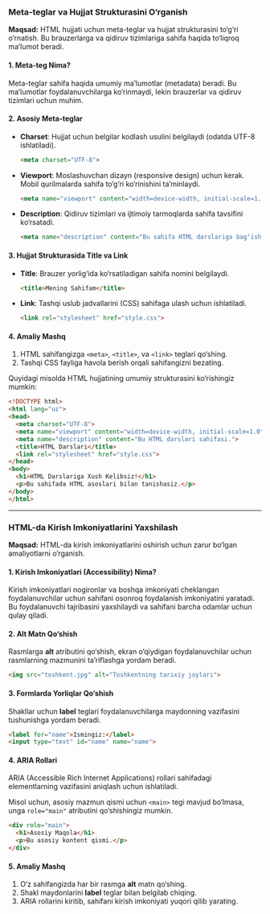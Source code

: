 ### **Meta-teglar va Hujjat Strukturasini O‘rganish**

**Maqsad:** HTML hujjati uchun meta-teglar va hujjat strukturasini to‘g‘ri o‘rnatish. Bu brauzerlarga va qidiruv tizimlariga sahifa haqida to‘liqroq ma’lumot beradi.

#### 1. Meta-teg Nima?

Meta-teglar sahifa haqida umumiy ma’lumotlar (metadata) beradi. Bu ma’lumotlar foydalanuvchilarga ko‘rinmaydi, lekin brauzerlar va qidiruv tizimlari uchun muhim.

#### 2. Asosiy Meta-teglar

- **Charset**: Hujjat uchun belgilar kodlash usulini belgilaydi (odatda UTF-8 ishlatiladi).
  ```html
  <meta charset="UTF-8">
  ```

- **Viewport**: Moslashuvchan dizayn (responsive design) uchun kerak. Mobil qurilmalarda sahifa to‘g‘ri ko‘rinishini ta’minlaydi.
  ```html
  <meta name="viewport" content="width=device-width, initial-scale=1.0">
  ```

- **Description**: Qidiruv tizimlari va ijtimoiy tarmoqlarda sahifa tavsifini ko‘rsatadi.
  ```html
  <meta name="description" content="Bu sahifa HTML darslariga bag‘ishlangan.">
  ```

#### 3. Hujjat Strukturasida Title va Link

- **Title**: Brauzer yorlig‘ida ko‘rsatiladigan sahifa nomini belgilaydi.
  ```html
  <title>Mening Sahifam</title>
  ```

- **Link**: Tashqi uslub jadvallarini (CSS) sahifaga ulash uchun ishlatiladi.
  ```html
  <link rel="stylesheet" href="style.css">
  ```

#### 4. Amaliy Mashq

1. HTML sahifangizga `<meta>`, `<title>`, va `<link>` teglari qo‘shing.
2. Tashqi CSS fayliga havola berish orqali sahifangizni bezating.

Quyidagi misolda HTML hujjatining umumiy strukturasini ko‘rishingiz mumkin:

```html
<!DOCTYPE html>
<html lang="uz">
<head>
  <meta charset="UTF-8">
  <meta name="viewport" content="width=device-width, initial-scale=1.0">
  <meta name="description" content="Bu HTML darslari sahifasi.">
  <title>HTML Darslari</title>
  <link rel="stylesheet" href="style.css">
</head>
<body>
  <h1>HTML Darslariga Xush Kelibsiz!</h1>
  <p>Bu sahifada HTML asoslari bilan tanishasiz.</p>
</body>
</html>
```

---

### **HTML-da Kirish Imkoniyatlarini Yaxshilash**

**Maqsad:** HTML-da kirish imkoniyatlarini oshirish uchun zarur bo‘lgan amaliyotlarni o‘rganish.

#### 1. Kirish Imkoniyatlari (Accessibility) Nima?

Kirish imkoniyatlari nogironlar va boshqa imkoniyati cheklangan foydalanuvchilar uchun sahifani osonroq foydalanish imkoniyatini yaratadi. Bu foydalanuvchi tajribasini yaxshilaydi va sahifani barcha odamlar uchun qulay qiladi.

#### 2. Alt Matn Qo‘shish

Rasmlarga **alt** atributini qo‘shish, ekran o‘qiydigan foydalanuvchilar uchun rasmlarning mazmunini ta’riflashga yordam beradi.

```html
<img src="toshkent.jpg" alt="Toshkentning tarixiy joylari">
```

#### 3. Formlarda Yorliqlar Qo‘shish

Shakllar uchun **label** teglari foydalanuvchilarga maydonning vazifasini tushunishga yordam beradi.

```html
<label for="name">Ismingiz:</label>
<input type="text" id="name" name="name">
```

#### 4. ARIA Rollari

ARIA (Accessible Rich Internet Applications) rollari sahifadagi elementlarning vazifasini aniqlash uchun ishlatiladi.

Misol uchun, asosiy mazmun qismi uchun `<main>` tegi mavjud bo‘lmasa, unga `role="main"` atributini qo‘shishingiz mumkin.

```html
<div role="main">
  <h1>Asosiy Maqola</h1>
  <p>Bu asosiy kontent qismi.</p>
</div>
```

#### 5. Amaliy Mashq

1. O‘z sahifangizda har bir rasmga **alt** matn qo‘shing.
2. Shakl maydonlarini **label** teglar bilan belgilab chiqing.
3. ARIA rollarini kiritib, sahifani kirish imkoniyati yuqori qilib yarating.
